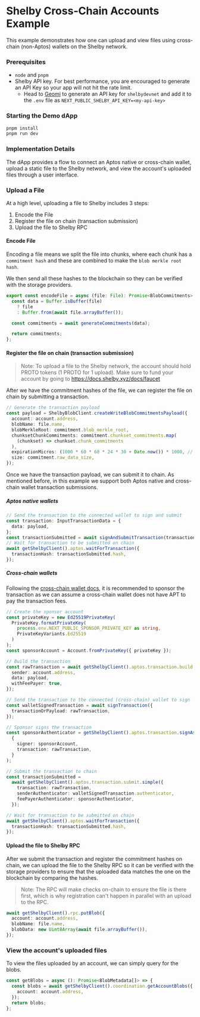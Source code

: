 # Shelby Cross-Chain Accounts Example

This example demonstrates how one can upload and view files using cross-chain (non-Aptos) wallets on the Shelby network.

### Prerequisites

- `node` and `pnpm`
- Shelby API key. For best performance, you are encouraged to generate an API Key so your app will not hit the rate limit.
  - Head to [Geomi](https://geomi.dev/) to generate an API key for `shelbydevnet` and add it to the `.env` file as `NEXT_PUBLIC_SHELBY_API_KEY=<my-api-key>`

### Starting the Demo dApp

```bash
pnpm install
pnpm run dev
```

### Implementation Details

The dApp provides a flow to connect an Aptos native or cross-chain wallet, upload a static file to the Shelby network, and view the account's uploaded files through a user interface.

### Upload a File

At a high level, uploading a file to Shelby includes 3 steps:

1. Encode the File
2. Register the file on chain (transaction submission)
3. Upload the file to Shelby RPC

#### Encode File

Encoding a file means we split the file into chunks, where each chunk has a `commitment hash` and these are combined to make the `blob merkle root hash`.

We then send all these hashes to the blockchain so they can be verified with the storage providers.

```ts
export const encodeFile = async (file: File): Promise<BlobCommitments> => {
  const data = Buffer.isBuffer(file)
    ? file
    : Buffer.from(await file.arrayBuffer());

  const commitments = await generateCommitments(data);

  return commitments;
};
```

#### Register the file on chain (transaction submission)

> Note: To upload a file to the Shelby network, the account should hold PROTO tokens (1 PROTO for 1 upload). Make sure to fund your account by going to https://docs.shelby.xyz/docs/faucet

After we have the commitment hashes of the file, we can register the file on chain by submitting a transaction.

```ts
// Generate the transaction payload
const payload = ShelbyBlobClient.createWriteBlobCommitmentsPayload({
  account: account.address,
  blobName: file.name,
  blobMerkleRoot: commitment.blob_merkle_root,
  chunksetChunkCommitments: commitment.chunkset_commitments.map(
    (chunkset) => chunkset.chunk_commitments
  ),
  expirationMicros: (1000 * 60 * 60 * 24 * 30 + Date.now()) * 1000, // 30 days from now in microseconds
  size: commitment.raw_data_size,
});
```

Once we have the transaction payload, we can submit it to chain. As mentioned before, in this example we support both Aptos native and cross-chain wallet transaction submissions.

##### Aptos native wallets

```ts
// Send the transaction to the connected wallet to sign and submit
const transaction: InputTransactionData = {
  data: payload,
};
const transactionSubmitted = await signAndSubmitTransaction(transaction);
// Wait for transaction to be submitted on chain
await getShelbyClient().aptos.waitForTransaction({
  transactionHash: transactionSubmitted.hash,
});
```

##### Cross-chain wallets

Following the [cross-chain wallet docs](https://aptos.dev/build/sdks/wallet-adapter/x-chain-accounts#submitting-a-transaction), it is recommended to sponsor the transaction as we can assume a cross-chain wallet does not have APT to pay the transaction fees.

```ts
// Create the sponsor account
const privateKey = new Ed25519PrivateKey(
  PrivateKey.formatPrivateKey(
    process.env.NEXT_PUBLIC_SPONSOR_PRIVATE_KEY as string,
    PrivateKeyVariants.Ed25519
  )
);
const sponsorAccount = Account.fromPrivateKey({ privateKey });

// Build the transaction
const rawTransaction = await getShelbyClient().aptos.transaction.build.simple({
  sender: account.address,
  data: payload,
  withFeePayer: true,
});

// Send the transaction to the connected (cross-chain) wallet to sign
const walletSignedTransaction = await signTransaction({
  transactionOrPayload: rawTransaction,
});

// Sponsor signs the transaction
const sponsorAuthenticator = getShelbyClient().aptos.transaction.signAsFeePayer(
  {
    signer: sponsorAccount,
    transaction: rawTransaction,
  }
);

// Submit the transaction to chain
const transactionSubmitted =
  await getShelbyClient().aptos.transaction.submit.simple({
    transaction: rawTransaction,
    senderAuthenticator: walletSignedTransaction.authenticator,
    feePayerAuthenticator: sponsorAuthenticator,
  });

// Wait for transaction to be submitted on chain
await getShelbyClient().aptos.waitForTransaction({
  transactionHash: transactionSubmitted.hash,
});
```

#### Upload the file to Shelby RPC

After we submit the transaction and register the commitment hashes on chain, we can upload the file to the Shelby RPC so it can be verified with the storage providers to ensure that the uploaded data matches the one on the blockchain by comparing the hashes.

> Note: The RPC will make checks on-chain to ensure the file is there first, which is why registration can't happen in parallel with an upload to the RPC.

```ts
await getShelbyClient().rpc.putBlob({
  account: account.address,
  blobName: file.name,
  blobData: new Uint8Array(await file.arrayBuffer()),
});
```

### View the account's uploaded files

To view the files uploaded by an account, we can simply query for the blobs.

```ts
const getBlobs = async (): Promise<BlobMetadata[]> => {
  const blobs = await getShelbyClient().coordination.getAccountBlobs({
    account: account.address,
  });
  return blobs;
};
```
